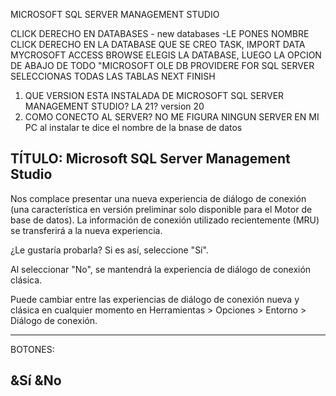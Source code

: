 MICROSOFT SQL SERVER MANAGEMENT STUDIO

CLICK DERECHO EN DATABASES - new databases -LE PONES NOMBRE
CLICK DERECHO EN LA DATABASE QUE SE CREO TASK, IMPORT DATA
MYCROSOFT ACCESS BROWSE ELEGIS LA DATABASE,
LUEGO LA OPCION DE ABAJO DE TODO "MICROSOFT OLE DB PROVIDERE FOR SQL SERVER
SELECCIONAS TODAS LAS TABLAS  NEXT FINISH

1)  QUE VERSION ESTA INSTALADA DE MICROSOFT SQL SERVER MANAGEMENT STUDIO? LA 21? version 20
2)  COMO CONECTO AL SERVER? NO ME FIGURA NINGUN SERVER EN MI PC al instalar te  dice el nombre de la bnase de datos

TÍTULO: Microsoft SQL Server Management Studio
------------------------------

Nos complace presentar una nueva experiencia de diálogo de conexión (una característica en versión preliminar solo disponible para el Motor de base de datos). La información de conexión utilizado recientemente (MRU) se transferirá a la nueva experiencia.
 
¿Le gustaría probarla? Si es así, seleccione "Sí".
 
Al seleccionar "No", se mantendrá la experiencia de diálogo de conexión clásica.
 
Puede cambiar entre las experiencias de diálogo de conexión nueva y clásica en cualquier momento en Herramientas > Opciones > Entorno > Diálogo de conexión.

------------------------------
BOTONES:

&Sí
&No
------------------------------

